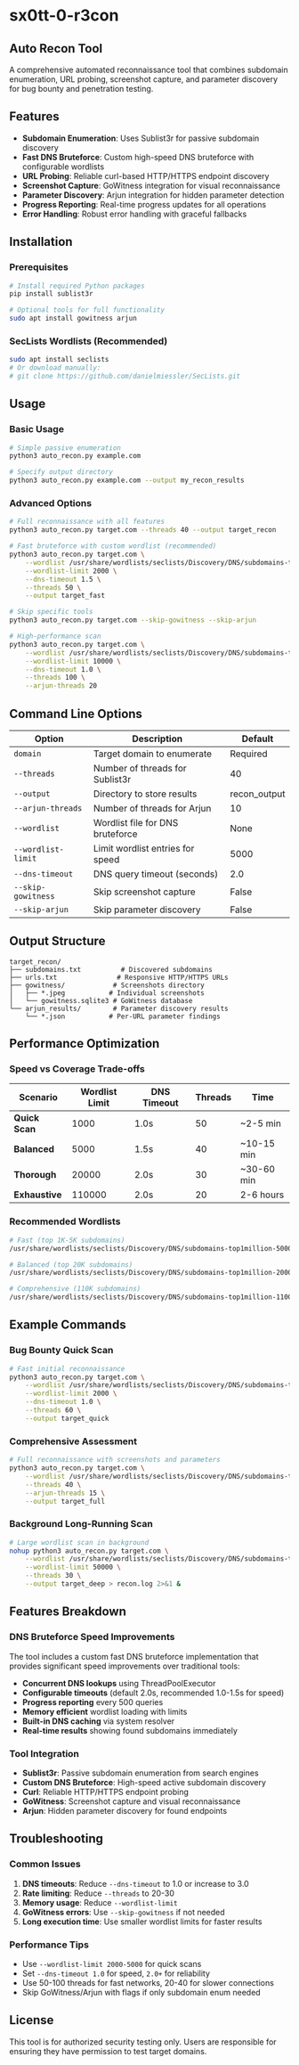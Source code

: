                                                                                            
# sx0tt-0-r3con

## Auto Recon Tool

A comprehensive automated reconnaissance tool that combines subdomain enumeration, URL probing, screenshot capture, and parameter discovery for bug bounty and penetration testing.

## Features

- **Subdomain Enumeration**: Uses Sublist3r for passive subdomain discovery
- **Fast DNS Bruteforce**: Custom high-speed DNS bruteforce with configurable wordlists
- **URL Probing**: Reliable curl-based HTTP/HTTPS endpoint discovery
- **Screenshot Capture**: GoWitness integration for visual reconnaissance
- **Parameter Discovery**: Arjun integration for hidden parameter detection
- **Progress Reporting**: Real-time progress updates for all operations
- **Error Handling**: Robust error handling with graceful fallbacks

## Installation

### Prerequisites

```bash
# Install required Python packages
pip install sublist3r

# Optional tools for full functionality
sudo apt install gowitness arjun
```

### SecLists Wordlists (Recommended)

```bash
sudo apt install seclists
# Or download manually:
# git clone https://github.com/danielmiessler/SecLists.git
```

## Usage

### Basic Usage

```bash
# Simple passive enumeration
python3 auto_recon.py example.com

# Specify output directory
python3 auto_recon.py example.com --output my_recon_results
```

### Advanced Options

```bash
# Full reconnaissance with all features
python3 auto_recon.py target.com --threads 40 --output target_recon

# Fast bruteforce with custom wordlist (recommended)
python3 auto_recon.py target.com \
    --wordlist /usr/share/wordlists/seclists/Discovery/DNS/subdomains-top1million-5000.txt \
    --wordlist-limit 2000 \
    --dns-timeout 1.5 \
    --threads 50 \
    --output target_fast

# Skip specific tools
python3 auto_recon.py target.com --skip-gowitness --skip-arjun

# High-performance scan
python3 auto_recon.py target.com \
    --wordlist /usr/share/wordlists/seclists/Discovery/DNS/subdomains-top1million-110000.txt \
    --wordlist-limit 10000 \
    --dns-timeout 1.0 \
    --threads 100 \
    --arjun-threads 20
```

## Command Line Options

| Option | Description | Default |
|--------|-------------|---------|
| `domain` | Target domain to enumerate | Required |
| `--threads` | Number of threads for Sublist3r | 40 |
| `--output` | Directory to store results | recon_output |
| `--arjun-threads` | Number of threads for Arjun | 10 |
| `--wordlist` | Wordlist file for DNS bruteforce | None |
| `--wordlist-limit` | Limit wordlist entries for speed | 5000 |
| `--dns-timeout` | DNS query timeout (seconds) | 2.0 |
| `--skip-gowitness` | Skip screenshot capture | False |
| `--skip-arjun` | Skip parameter discovery | False |

## Output Structure

```
target_recon/
├── subdomains.txt          # Discovered subdomains
├── urls.txt               # Responsive HTTP/HTTPS URLs
├── gowitness/            # Screenshots directory
│   ├── *.jpeg           # Individual screenshots
│   └── gowitness.sqlite3 # GoWitness database
└── arjun_results/        # Parameter discovery results
    └── *.json           # Per-URL parameter findings
```

## Performance Optimization

### Speed vs Coverage Trade-offs

| Scenario | Wordlist Limit | DNS Timeout | Threads | Time |
|----------|---------------|-------------|---------|------|
| **Quick Scan** | 1000 | 1.0s | 50 | ~2-5 min |
| **Balanced** | 5000 | 1.5s | 40 | ~10-15 min |
| **Thorough** | 20000 | 2.0s | 30 | ~30-60 min |
| **Exhaustive** | 110000 | 2.0s | 20 | 2-6 hours |

### Recommended Wordlists

```bash
# Fast (top 1K-5K subdomains)
/usr/share/wordlists/seclists/Discovery/DNS/subdomains-top1million-5000.txt

# Balanced (top 20K subdomains)  
/usr/share/wordlists/seclists/Discovery/DNS/subdomains-top1million-20000.txt

# Comprehensive (110K subdomains)
/usr/share/wordlists/seclists/Discovery/DNS/subdomains-top1million-110000.txt
```

## Example Commands

### Bug Bounty Quick Scan
```bash
# Fast initial reconnaissance
python3 auto_recon.py target.com \
    --wordlist /usr/share/wordlists/seclists/Discovery/DNS/subdomains-top1million-5000.txt \
    --wordlist-limit 2000 \
    --dns-timeout 1.0 \
    --threads 60 \
    --output target_quick
```

### Comprehensive Assessment
```bash
# Full reconnaissance with screenshots and parameters
python3 auto_recon.py target.com \
    --wordlist /usr/share/wordlists/seclists/Discovery/DNS/subdomains-top1million-20000.txt \
    --threads 40 \
    --arjun-threads 15 \
    --output target_full
```

### Background Long-Running Scan
```bash
# Large wordlist scan in background
nohup python3 auto_recon.py target.com \
    --wordlist /usr/share/wordlists/seclists/Discovery/DNS/subdomains-top1million-110000.txt \
    --wordlist-limit 50000 \
    --threads 30 \
    --output target_deep > recon.log 2>&1 &
```

## Features Breakdown

### DNS Bruteforce Speed Improvements

The tool includes a custom fast DNS bruteforce implementation that provides significant speed improvements over traditional tools:

- **Concurrent DNS lookups** using ThreadPoolExecutor
- **Configurable timeouts** (default 2.0s, recommended 1.0-1.5s for speed)
- **Progress reporting** every 500 queries
- **Memory efficient** wordlist loading with limits
- **Built-in DNS caching** via system resolver
- **Real-time results** showing found subdomains immediately

### Tool Integration

- **Sublist3r**: Passive subdomain enumeration from search engines
- **Custom DNS Bruteforce**: High-speed active subdomain discovery
- **Curl**: Reliable HTTP/HTTPS endpoint probing
- **GoWitness**: Screenshot capture and visual reconnaissance
- **Arjun**: Hidden parameter discovery for found endpoints

## Troubleshooting

### Common Issues

1. **DNS timeouts**: Reduce `--dns-timeout` to 1.0 or increase to 3.0
2. **Rate limiting**: Reduce `--threads` to 20-30
3. **Memory usage**: Reduce `--wordlist-limit` 
4. **GoWitness errors**: Use `--skip-gowitness` if not needed
5. **Long execution time**: Use smaller wordlist limits for faster results

### Performance Tips

- Use `--wordlist-limit 2000-5000` for quick scans
- Set `--dns-timeout 1.0` for speed, `2.0+` for reliability  
- Use 50-100 threads for fast networks, 20-40 for slower connections
- Skip GoWitness/Arjun with flags if only subdomain enum needed

## License

This tool is for authorized security testing only. Users are responsible for ensuring they have permission to test target domains.
